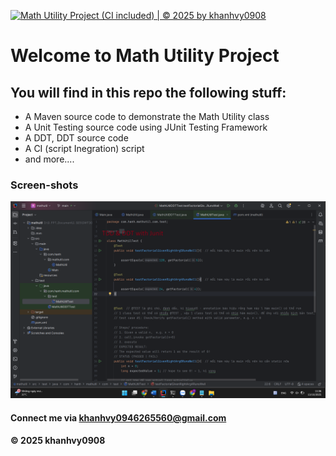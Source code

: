 [![Math Utility Project (CI included) | © 2025 by khanhvy0908](https://github.com/khanhvy0908/mathutil/actions/workflows/ci-script.yml/badge.svg)](https://github.com/khanhvy0908/mathutil/actions/workflows/ci-script.yml)

# Welcome to Math Utility Project

## You will find in this repo the following stuff:

* A Maven source code to demonstrate the Math Utility class
* A Unit Testing source code using JUnit Testing Framework
* A DDT, DDT source code
* A CI (script Inegration) script
* and more....

### Screen-shots
![Image shows source code](https://github.com/khanhvy0908/mathutil/blob/main/images/TDD_DDT_Junit.png)

#### Connect me via khanhvy0946265560@gmail.com
#### &#169; 2025 khanhvy0908
